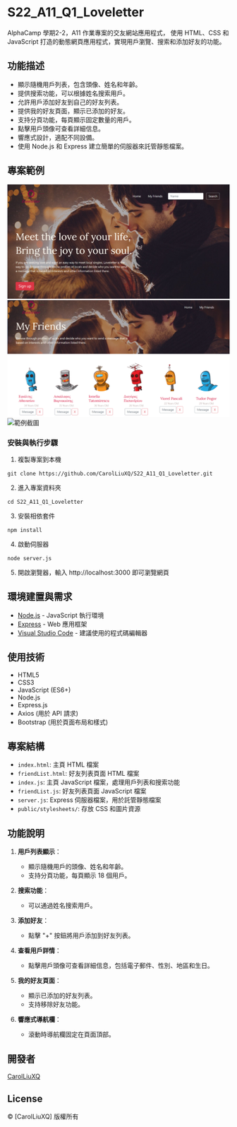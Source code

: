 # S22_A11_Q1_Loveletter

AlphaCamp 學期2-2，A11 作業專案的交友網站應用程式，
使用 HTML、CSS 和 JavaScript 打造的動態網頁應用程式，實現用戶瀏覽、搜索和添加好友的功能。

## 功能描述

- 顯示隨機用戶列表，包含頭像、姓名和年齡。
- 提供搜索功能，可以根據姓名搜索用戶。
- 允許用戶添加好友到自己的好友列表。
- 提供我的好友頁面，顯示已添加的好友。
- 支持分頁功能，每頁顯示固定數量的用戶。
- 點擊用戶頭像可查看詳細信息。
- 響應式設計，適配不同設備。
- 使用 Node.js 和 Express 建立簡單的伺服器來託管靜態檔案。

## 專案範例

![homepage截圖](./homepage.png)
![friendlist截圖](./friendList.png)
![範例截圖](./demo.gif)

### 安裝與執行步驟

1. 複製專案到本機
```
git clone https://github.com/CarolLiuXQ/S22_A11_Q1_Loveletter.git
```

2. 進入專案資料夾
```
cd S22_A11_Q1_Loveletter
```

3. 安裝相依套件
```
npm install
```

4. 啟動伺服器
```
node server.js
```

5. 開啟瀏覽器，輸入 http://localhost:3000 即可瀏覽網頁

## 環境建置與需求

- [Node.js](https://nodejs.org/) - JavaScript 執行環境
- [Express](https://expressjs.com/) - Web 應用框架
- [Visual Studio Code](https://code.visualstudio.com/) - 建議使用的程式碼編輯器

## 使用技術

- HTML5
- CSS3
- JavaScript (ES6+)
- Node.js
- Express.js
- Axios (用於 API 請求)
- Bootstrap (用於頁面布局和樣式)

## 專案結構

- `index.html`: 主頁 HTML 檔案
- `friendList.html`: 好友列表頁面 HTML 檔案
- `index.js`: 主頁 JavaScript 檔案，處理用戶列表和搜索功能
- `friendList.js`: 好友列表頁面 JavaScript 檔案
- `server.js`: Express 伺服器檔案，用於託管靜態檔案
- `public/stylesheets/`: 存放 CSS 和圖片資源

## 功能說明

1. **用戶列表顯示**：
   - 顯示隨機用戶的頭像、姓名和年齡。
   - 支持分頁功能，每頁顯示 18 個用戶。

2. **搜索功能**：
   - 可以通過姓名搜索用戶。

3. **添加好友**：
   - 點擊 "+" 按鈕將用戶添加到好友列表。

4. **查看用戶詳情**：
   - 點擊用戶頭像可查看詳細信息，包括電子郵件、性別、地區和生日。

5. **我的好友頁面**：
   - 顯示已添加的好友列表。
   - 支持移除好友功能。

6. **響應式導航欄**：
   - 滾動時導航欄固定在頁面頂部。

## 開發者

[CarolLiuXQ](https://github.com/CarolLiuXQ)

## License
© [CarolLiuXQ] 版權所有
